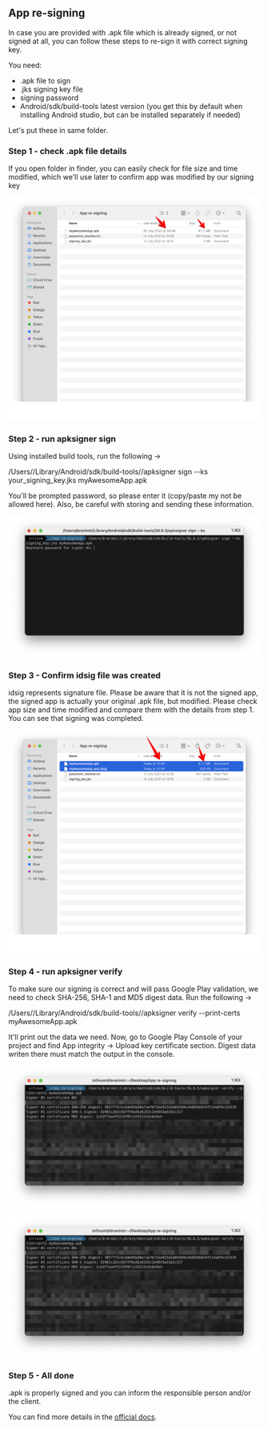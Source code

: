 ## App re-signing

In case you are provided with .apk file which is already signed, or not signed at all, you can follow these steps to re-sign it with correct signing key.

You need:
- .apk file to sign
- .jks signing key file
- signing password
- Android/sdk/build-tools latest version (you get this by default when installing Android studio, but can be installed separately if needed)

Let's put these in same folder.

### Step 1 - check .apk file details
If you open folder in finder, you can easily check for file size and time modified, which we'll use later to confirm app was modified by our signing key

![apk details](/img/resigning_apk_details.png "Apk details")

### Step 2 - run apksigner sign
Using installed build tools, run the following ->

/Users/<your user name>/Library/Android/sdk/build-tools/<latest version>/apksigner sign --ks your_signing_key.jks myAwesomeApp.apk

You'll be prompted password, so please enter it (copy/paste my not be allowed here). Also, be careful with storing and sending these information.

![aksigner sign](/img/resigning_aksigner_sign.png "aksigner sign")

### Step 3 - Confirm idsig file was created
idsig represents signature file.
Please be aware that it is not the signed app, the signed app is actually your original .apk file, but modified. Please check app size and time modified and compare them with the details from step 1. You can see that signing was completed.

![idsig created](/img/resigning_idsig_created.png "idsig created")

### Step 4 - run apksigner verify
To make sure our signing is correct and will pass Google Play validation, we need to check SHA-256, SHA-1 and MD5 digest data.
Run the following ->

/Users/<your user>/Library/Android/sdk/build-tools/<latest version>/apksigner verify --print-certs myAwesomeApp.apk

It'll print out the data we need.
Now, go to Google Play Console of your project and find App integrity -> Upload key certificate section. Digest data writen there must match the output in the console.

![apksigner verify](/img/resigning_apksigner_verify.png "apksigner verify")

![console confirm](/img/resigning_console_confirm.png "console confirm")


### Step 5 - All done
.apk is properly signed and you can inform the responsible person and/or the client.

You can find more details in the [official docs](https://developer.android.com/tools/apksigner).
